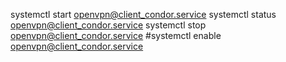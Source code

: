systemctl start openvpn@client_condor.service
systemctl status openvpn@client_condor.service
systemctl stop openvpn@client_condor.service
#systemctl enable openvpn@client_condor.service
